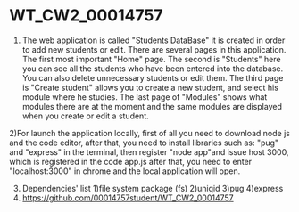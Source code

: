 # WT_CW2_00014757

1) The web application is called "Students DataBase" it is created in order to add new students or edit. There are several pages in this application. The first most important "Home" page. The second is "Students" here you can see all the students who have been entered into the database. You can also delete unnecessary students or edit them. The third page is "Create student" allows you to create a new student, and select his module where he studies. The last page of "Modules" shows what modules there are at the moment and the same modules are displayed when you create or edit a student.

2)For launch the application locally, first of all you need to download node js and the code editor, after that, you need to install libraries such as: "pug" and "express" in the terminal, then register "node app"and issue host 3000, which is registered in the code app.js after that, you need to enter "localhost:3000" in chrome and the local application will open.

3) Dependencies' list
    1)file system package (fs) 
    2)uniqid 
    3)pug 
    4)express
4) https://github.com/00014757student/WT_CW2_00014757
